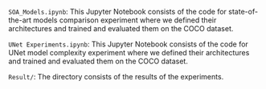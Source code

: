 `SOA_Models.ipynb`: This Jupyter Notebook consists of the code for state-of-the-art models comparison experiment where we defined their 
architectures and trained and evaluated them on the COCO dataset.

`UNet Experiments.ipynb`: This Jupyter Notebook consists of the code for UNet model complexity experiment where we defined their 
architectures and trained and evaluated them on the COCO dataset.

`Result/`: The directory consists of the results of the experiments.